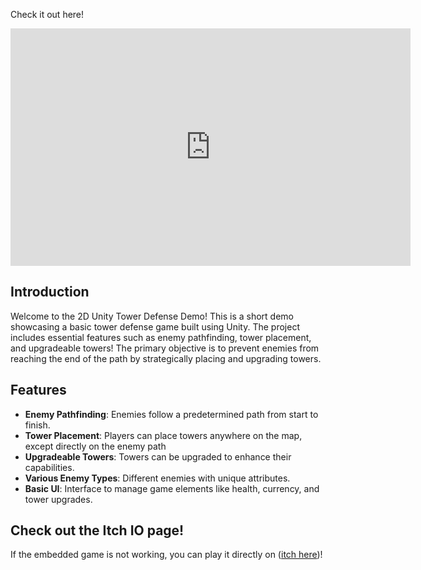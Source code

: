 

Check it out here!

<iframe frameborder="0" src="https://itch.io/embed-upload/10713318?color=B7B597" allowfullscreen="" width="640" height="380"><a href="https://la-jer.itch.io/tower-defense-demo">Play Alien Defense! on itch.io</a></iframe>


## Introduction

Welcome to the 2D Unity Tower Defense Demo! This is a short demo showcasing a basic tower defense game built using Unity. The project includes essential features such as enemy pathfinding, tower placement, and upgradeable towers! The primary objective is to prevent enemies from reaching the end of the path by strategically placing and upgrading towers.

## Features

- **Enemy Pathfinding**: Enemies follow a predetermined path from start to finish.
- **Tower Placement**: Players can place towers anywhere on the map, except directly on the enemy path
- **Upgradeable Towers**: Towers can be upgraded to enhance their capabilities. 
- **Various Enemy Types**: Different enemies with unique attributes.
- **Basic UI**: Interface to manage game elements like health, currency, and tower upgrades.

## Check out the Itch IO page!
If the embedded game is not working, you can play it directly on ([itch here](https://la-jer.itch.io/tower-defense-demo))!


